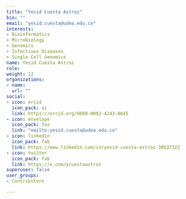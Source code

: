 ```yaml
---
title: "Yesid Cuesta Astroz"
bio: ""
email: "yesid.cuesta@udea.edu.co"
interests:
- Bioinformatics
- Microbiology
- Genomics
- Infectious Diseases
- Single-Cell Genomics
name: Yesid Cuesta Astroz
role: 
weight: 12
organizations:
- name: 
  url: ""
social:
- icon: orcid
  icon_pack: ai
  link: https://orcid.org/0000-0002-4243-0645
- icon: envelope
  icon_pack: fas
  link: "mailto:yesid.cuesta@udea.edu.co"
- icon: linkedin
  icon_pack: fab
  link: https://www.linkedin.com/in/yesid-cuesta-astroz-30b37322
- icon: twitter
  icon_pack: fab
  link: https://x.com/ycuestaastroz
superuser: false
user_groups:
- Contributors

---
```

